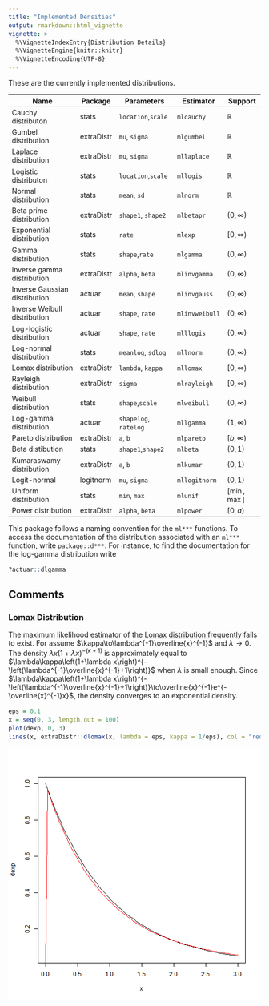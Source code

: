 ```yaml
---
title: "Implemented Densities"
output: rmarkdown::html_vignette
vignette: >
  %\VignetteIndexEntry{Distribution Details}
  %\VignetteEngine{knitr::knitr}
  %\VignetteEncoding{UTF-8}
---
```


These are the currently implemented distributions. 

| Name                          | Package    | Parameters            | Estimator      | Support        | 
| ----------------------------- | ---------- | --------------------- | -------------- | -------------- | 
| Cauchy distributon            | stats      | `location`,`scale`    | `mlcauchy`     | $\mathbb{R}$   | 
| Gumbel distribution           | extraDistr | `mu`, `sigma`         | `mlgumbel`     | $\mathbb{R}$   | 
| Laplace distribution          | extraDistr | `mu`, `sigma`         | `mllaplace`    | $\mathbb{R}$   | 
| Logistic distributon          | stats      | `location`,`scale`    | `mllogis`      | $\mathbb{R}$   | 
| Normal distribution           | stats      | `mean`, `sd`          | `mlnorm`       | $\mathbb{R}$   | 
| Beta prime distribution       | extraDistr | `shape1`, `shape2`    | `mlbetapr`     | $(0, \infty)$  |
| Exponential distribution      | stats      | `rate`                | `mlexp`        | $[0, \infty)$  | 
| Gamma distribution            | stats      | `shape`,`rate`        | `mlgamma`      | $(0, \infty)$  | 
| Inverse gamma distribution    | extraDistr | `alpha`, `beta`       | `mlinvgamma`   | $(0, \infty)$  |
| Inverse Gaussian distribution | actuar     | `mean`, `shape`       | `mlinvgauss`   | $(0, \infty)$  |
| Inverse Weibull distribution  | actuar     | `shape`, `rate`       | `mlinvweibull` | $(0, \infty)$  |
| Log-logistic distribution     | actuar     | `shape`, `rate`       | `mlllogis`     | $(0, \infty)$  |
| Log-normal distribution       | stats      | `meanlog`, `sdlog`    | `mllnorm`      | $(0, \infty)$  |
| Lomax distribution            | extraDistr | `lambda`, `kappa`     | `mllomax`      | $[0, \infty)$  | 
| Rayleigh distribution         | extraDistr | `sigma`               | `mlrayleigh`   | $[0, \infty)$  | 
| Weibull distribution          | stats      | `shape`,`scale`       | `mlweibull`    | $(0, \infty)$  |
| Log-gamma distribution        | actuar     | `shapelog`, `ratelog` | `mllgamma`     | $(1, \infty)$  |
| Pareto distribution           | extraDistr | `a`, `b`              | `mlpareto`     | $[b, \infty)$  |
| Beta distibution              | stats      | `shape1`,`shape2`     | `mlbeta`       | $(0, 1)$       |
| Kumaraswamy distribution      | extraDistr | `a`, `b`              | `mlkumar`      | $(0, 1)$       |
| Logit-normal                  | logitnorm  | `mu`, `sigma`         | `mllogitnorm`  | $(0, 1)$       |
| Uniform distribution          | stats      | `min`, `max`          | `mlunif`       | $[\min, \max]$ |
| Power distribution            | extraDistr | `alpha`, `beta`       | `mlpower`      | $[0, a)$       |

This package follows a naming convention for the `ml***` functions. To access the
documentation of the distribution associated with an `ml***` function, write `package::d***`. 
For instance, to find the documentation for the log-gamma distribution write


```r
?actuar::dlgamma
```

## Comments
### Lomax Distribution
The maximum likelihood estimator of the [Lomax distribution](https://en.wikipedia.org/wiki/Lomax_distribution) frequently fails to 
exist. For assume $\kappa\to\lambda^{-1}\overline{x}^{-1}$ and $\lambda\to0$. The density $\lambda\kappa\left(1+\lambda x\right)^{-\left(\kappa+1\right)}$
is approximately equal to $\lambda\kappa\left(1+\lambda x\right)^{-\left(\lambda^{-1}\overline{x}^{-1}+1\right)}$
when $\lambda$ is small enough. Since $\lambda\kappa\left(1+\lambda x\right)^{-\left(\lambda^{-1}\overline{x}^{-1}+1\right)}\to\overline{x}^{-1}e^{-\overline{x}^{-1}x}$,
the density converges to an exponential density. 


```r
eps = 0.1
x = seq(0, 3, length.out = 100)
plot(dexp, 0, 3)
lines(x, extraDistr::dlomax(x, lambda = eps, kappa = 1/eps), col = "red")
```

![plot of chunk lomax](figure/lomax-1.png)
